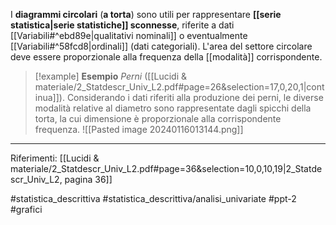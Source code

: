 I **diagrammi circolari** (**a torta**) sono utili per rappresentare **[[serie statistica|serie statistiche]] sconnesse**, riferite a dati [[Variabili#^ebd89e|qualitativi nominali]] o eventualmente [[Variabili#^58fcd8|ordinali]] (dati categoriali). L'area del settore circolare deve essere proporzionale alla frequenza della [[modalità]] corrispondente. 

>[!example] **Esempio** 
>*Perni* ([[Lucidi & materiale/2_Statdescr_Univ_L2.pdf#page=26&selection=17,0,20,1|continua]]). Considerando i dati riferiti alla produzione dei perni, le diverse modalità relative al diametro sono rappresentate dagli spicchi della torta, la cui dimensione è proporzionale alla corrispondente frequenza.
>![[Pasted image 20240116013144.png]]


***
Riferimenti:
[[Lucidi & materiale/2_Statdescr_Univ_L2.pdf#page=36&selection=10,0,10,19|2_Statdescr_Univ_L2, pagina 36]]

#statistica_descrittiva 
#statistica_descrittiva/analisi_univariate
#ppt-2 
#grafici
